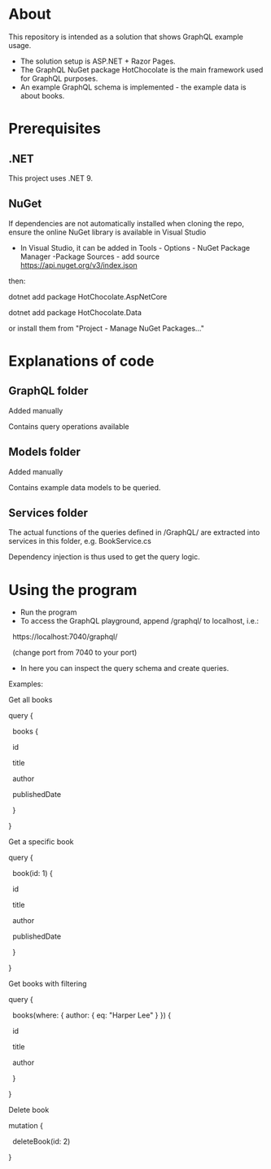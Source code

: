 # About



This repository is intended as a solution that shows GraphQL example usage.



* The solution setup is ASP.NET + Razor Pages.
* The GraphQL NuGet package HotChocolate is the main framework used for GraphQL purposes.
* An example GraphQL schema is implemented - the example data is about books.



# Prerequisites



## .NET

This project uses .NET 9.



## NuGet

If dependencies are not automatically installed when cloning the repo, ensure the online NuGet library is available in Visual Studio 

* In Visual Studio, it can be added in Tools - Options - NuGet Package Manager -Package Sources - add source https://api.nuget.org/v3/index.json



then:



dotnet add package HotChocolate.AspNetCore

dotnet add package HotChocolate.Data



or install them from "Project - Manage NuGet Packages..."



# Explanations of code

## GraphQL folder

Added manually



Contains query operations available 



## Models folder

Added manually



Contains example data models to be queried.



## Services folder

The actual functions of the queries defined in /GraphQL/ are extracted into services in this folder, e.g. BookService.cs 



Dependency injection is thus used to get the query logic.



# Using the program



* Run the program
* To access the GraphQL playground, append /graphql/ to localhost, i.e.:

&nbsp;	https://localhost:7040/graphql/

&nbsp;	(change port from 7040 to your port)

* In here you can inspect the query schema and create queries.



Examples:

Get all books

query {

&nbsp; books {

&nbsp;   id

&nbsp;   title

&nbsp;   author

&nbsp;   publishedDate

&nbsp; }

}



Get a specific book

query {

&nbsp; book(id: 1) {

&nbsp;   id

&nbsp;   title

&nbsp;   author

&nbsp;   publishedDate

&nbsp; }

}



Get books with filtering

query {

&nbsp; books(where: { author: { eq: "Harper Lee" } }) {

&nbsp;   id

&nbsp;   title

&nbsp;   author

&nbsp; }

}



Delete book

mutation {

&nbsp; deleteBook(id: 2)

}







